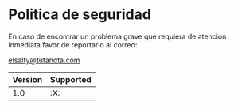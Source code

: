 # Politica de seguridad

En caso de encontrar un problema grave que requiera de atencion inmediata favor de reportarlo al correo: 

elsalty@tutanota.com

| Version | Supported          |
| ------- | ------------------ |
| 1.0   | :X: |

